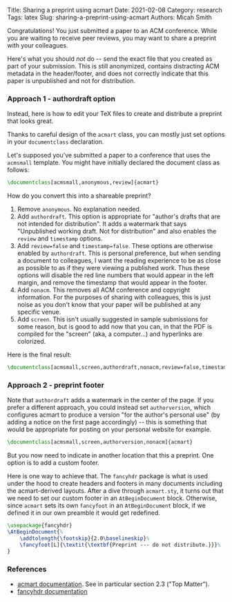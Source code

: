 Title: Sharing a preprint using acmart
Date: 2021-02-08
Category: research
Tags: latex
Slug: sharing-a-preprint-using-acmart
Authors: Micah Smith

Congratulations! You just submitted a paper to an ACM conference. While you are waiting to receive peer reviews, you may want to share a preprint with your colleagues.

Here's what you should *not* do -- send the exact file that you created as part of your submission. This is still anonymized, contains distracting ACM metadata in the header/footer, and does not correctly indicate that this paper is unpublished and not for distribution.

### Approach 1 - authordraft option

Instead, here is how to edit your TeX files to create and distribute a preprint that looks great.

Thanks to careful design of the `acmart` class, you can mostly just set options in your `documentclass` declaration.

Let's supposed you've submitted a paper to a conference that uses the `acmsmall` template. You might have initially declared the document class as follows:
```latex
\documentclass[acmsmall,anonymous,review]{acmart}
```

How do you convert this into a shareable preprint?

1. Remove `anonymous`. No explanation needed.
1. Add `authordraft`. This option is appropriate for "author's drafts that are not intended for distribution". It adds a watermark that says "Unpublished working draft. Not for distribution" and also enables the `review` and `timestamp` options.
1. Add `review=false` and `timestamp=false`.  These options are otherwise enabled by `authordraft`. This is personal preference, but when sending a document to colleagues, I want the reading experience to be as close as possible to as if they were viewing a published work. Thus these options will disable the red line numbers that would appear in the left margin, and remove the timestamp that would appear in the footer.
1. Add `nonacm`. This removes all ACM conference and copyright information. For the purposes of sharing with colleagues, this is just noise as you don't know that your paper will be published at any specific venue.
1. Add `screen`. This isn't usually suggested in sample submissions for some reason, but is good to add now that you can, in that the PDF is compiled for the "screen" (aka, a computer...) and hyperlinks are colorized.

Here is the final result:
```latex
\documentclass[acmsmall,screen,authordraft,nonacm,review=false,timestamp=false]{acmart}
```

### Approach 2 - preprint footer

Note that `authordraft` adds a watermark in the center of the page. If you prefer a different approach, you could instead set `authorversion`, which configures acmart to produce a version "for the author's personal use" (by adding a notice on the first page accordingly) -- this is something that would be appropriate for posting on your personal website for example.

```latex
\documentclass[acmsmall,screen,authorversion,nonacm]{acmart}
```

But you now need to indicate in another location that this a preprint. One option is to add a custom footer.

Here is one way to achieve that. The `fancyhdr` package is what is used under the hood to create headers and footers in many documents including the acmart-derived layouts. After a dive through `acmart.sty`, it turns out that we need to set our custom footer in an `AtBeginDocument` block. Otherwise, since `acmart` sets its own `fancyfoot` in an `AtBeginDocument` block, if we defined it in our own preamble it would get redefined.

```latex
\usepackage{fancyhdr}
\AtBeginDocument{%
    \addtolength{\footskip}{2.0\baselineskip}%
    \fancyfoot[L]{\textit{\textbf{Preprint --- do not distribute.}}}%
}
```

### References

- [acmart documentation](https://www.acm.org/binaries/content/assets/publications/consolidated-tex-template/acmart.pdf). See in particular section 2.3 ("Top Matter").
- [fancyhdr documentation](http://mirror.las.iastate.edu/tex-archive/macros/latex/contrib/fancyhdr/fancyhdr.pdf)
